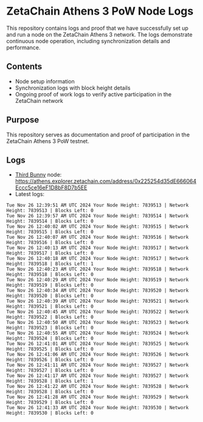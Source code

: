 # ZetaChain Athens 3 PoW Node Logs
This repository contains logs and proof that we have successfully set up and run a node on the ZetaChain Athens 3 network. The logs demonstrate continuous node operation, including synchronization details and performance.

## Contents
- Node setup information
- Synchronization logs with block height details
- Ongoing proof of work logs to verify active participation in the ZetaChain network

## Purpose
This repository serves as documentation and proof of participation in the ZetaChain Athens 3 PoW testnet.

## Logs

- [Third Bunny](https://thirdbunny.xyz/) node: https://athens.explorer.zetachain.com/address/0x225254d35dE666064Eccc5ce16eF1D8bF8D7b5EE
- Latest logs:
```
Tue Nov 26 12:39:51 AM UTC 2024 Your Node Height: 7839513 | Network Height: 7839513 | Blocks Left: 0
Tue Nov 26 12:39:57 AM UTC 2024 Your Node Height: 7839514 | Network Height: 7839514 | Blocks Left: 0
Tue Nov 26 12:40:02 AM UTC 2024 Your Node Height: 7839515 | Network Height: 7839515 | Blocks Left: 0
Tue Nov 26 12:40:07 AM UTC 2024 Your Node Height: 7839516 | Network Height: 7839516 | Blocks Left: 0
Tue Nov 26 12:40:13 AM UTC 2024 Your Node Height: 7839517 | Network Height: 7839517 | Blocks Left: 0
Tue Nov 26 12:40:18 AM UTC 2024 Your Node Height: 7839517 | Network Height: 7839518 | Blocks Left: 1
Tue Nov 26 12:40:23 AM UTC 2024 Your Node Height: 7839518 | Network Height: 7839518 | Blocks Left: 0
Tue Nov 26 12:40:29 AM UTC 2024 Your Node Height: 7839519 | Network Height: 7839519 | Blocks Left: 0
Tue Nov 26 12:40:34 AM UTC 2024 Your Node Height: 7839520 | Network Height: 7839520 | Blocks Left: 0
Tue Nov 26 12:40:39 AM UTC 2024 Your Node Height: 7839521 | Network Height: 7839521 | Blocks Left: 0
Tue Nov 26 12:40:45 AM UTC 2024 Your Node Height: 7839522 | Network Height: 7839522 | Blocks Left: 0
Tue Nov 26 12:40:50 AM UTC 2024 Your Node Height: 7839523 | Network Height: 7839523 | Blocks Left: 0
Tue Nov 26 12:40:55 AM UTC 2024 Your Node Height: 7839524 | Network Height: 7839524 | Blocks Left: 0
Tue Nov 26 12:41:01 AM UTC 2024 Your Node Height: 7839525 | Network Height: 7839525 | Blocks Left: 0
Tue Nov 26 12:41:06 AM UTC 2024 Your Node Height: 7839526 | Network Height: 7839526 | Blocks Left: 0
Tue Nov 26 12:41:11 AM UTC 2024 Your Node Height: 7839527 | Network Height: 7839527 | Blocks Left: 0
Tue Nov 26 12:41:17 AM UTC 2024 Your Node Height: 7839527 | Network Height: 7839528 | Blocks Left: 1
Tue Nov 26 12:41:22 AM UTC 2024 Your Node Height: 7839528 | Network Height: 7839528 | Blocks Left: 0
Tue Nov 26 12:41:28 AM UTC 2024 Your Node Height: 7839529 | Network Height: 7839529 | Blocks Left: 0
Tue Nov 26 12:41:33 AM UTC 2024 Your Node Height: 7839530 | Network Height: 7839530 | Blocks Left: 0
```
